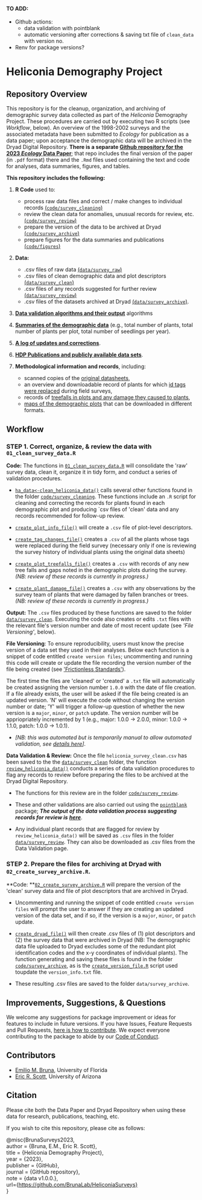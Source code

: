 <!--- from EB project to show goal readme --->  


#### TO ADD:

- Github actions: 
  - data validation with pointblank
  - automatic versioning after corrections & saving txt file of `clean_data ` with version no. 
- Renv for package versions?

# Heliconia Demography Project

## Repository Overview

This repository is for the cleanup, organization, and archiving of demographic survey data collected as part of the _Heliconia_ Demography Project. These procedures are carried out by executing two R scripts (see _Workflow_, below). An overview of the 1998-2002 surveys and the associated metadata have been submitted to _Ecology_ for publication as a data paper; upon acceptance the demographic data will be archived in the Dryad Digital Repository. **There is a separate [Github repository for the 2023 _Ecology_ Data Paper](https://github.com/BrunaLab/Bruna_etal_HeliconiaDataPaper)**; that repo includes the final version of the paper (in `.pdf` format) there and the `.Rmd` files used containing the text and code for analyses, data summaries, figures, and tables.

**This repository includes the following:**

1. **R Code** used to:
    - process raw data files and correct / make changes to individual records [(`code/survey_cleaning`)](code/survey_cleaning)
    - review the clean data for anomalies, unusual records for review, etc. [(`code/survey_review`)](code/survey_review)
    - prepare the version of the data to be archived at Dryad [(`code/survey_archive`)](code/survey_archive)
    - prepare figures for the data summaries and publications  [(`code/figures`)](code/figures)
    
2. **Data:**
    - .csv files of raw data [(`data/survey_raw`)](data/survey_raw)
    - .csv files of clean demographic data and plot descriptors [(`data/survey_clean`)](data/survey_clean)
    - .csv files of any records suggested for further review [(`data/survey_review`)](data/survey_review)
    - .csv files of the datasets archived at Dryad [(`data/survey_archive`)](data/survey_archive).   
    
3. [**Data validation algorithms and their output**](https://brunalab.github.io/HeliconiaSurveys/survey_validation/survey_validation.html) algorithms 

4. [**Summaries of the demographic data**](https://brunalab.github.io/HeliconiaSurveys/data_summaries/data_overview.html) (e.g., total number of plants, total number of plants per plot, total number of seedlings per year).

5. [**A log of updates and corrections**](NEWS.md).

6. [**HDP Publications and publicly available data sets**](docs/publications/publications.md).

7. **Methodological information and records**, including: 
    - scanned copies of the [original datasheets](docs/survey_datasheets/survey_datasheets.md), 
    - an overview and downloadable record of plants for which [id tags were replaced](docs/tag_changes/tag_changes.md) during field surveys, 
    - records of [treefalls in plots and any damage they caused to plants](docs/treefalls/treefalls.md), 
    - [maps of the demographic plots](docs/maps/maps.md) that can be downloaded in different formats.


## Workflow

### STEP 1. Correct, organize, & review the data with `01_clean_survey_data.R`

**Code:** The functions in [`01_clean_survey_data.R`](/01_clean_survey_data.R) will consolidate the 'raw' survey data, clean it, organize it in tidy form, and conduct a series of validation procedures. 

- [`ha_data<-clean_heliconia_data()`](code/survey_cleaning/clean_heliconia_data.R) calls several other functions found in the folder [`code/survey_cleaning`](code/survey_cleaning). These functions include an `.R` script for cleaning and correcting the records for plants found in each demographic plot and producing `csv files of 'clean' data and any records recommended for follow-up review. 

- [`create_plot_info_file()`](code/survey_cleaning/create_plot_info_file.R) will create a `.csv` file of plot-level descriptors.

- [`create_tag_changes_file()`](code/survey_cleaning/create_tag_changes_file.R) creates a `.csv` of all the plants whose tags were replaced during the field survey (necessary only if one is reviewing 
the survey history of individual plants using the original data sheets) 

- [`create_plot_treefalls_file()`](code/survey_cleaning/create_plot_treefalls_file.R) creates a `.csv` with records of any new tree falls and gaps noted in the demographic plots during the survey. _(NB: review of these records is currently in progress.)_

- [`create_plant_damage_file()`](code/survey_cleaning/create_plant_damage_file.R) creates a `.csv` with any observations by the survey team of plants that were damaged by fallen branches or trees. _(NB: review of these records is currently in progress.)_

**Output:** The `.csv` files produced by these functions are saved to the folder [`data/survey_clean`](data/survey_clean). Executing the code also creates or edits `.txt` files with the relevant file's version number and date of most recent update (see _'File Versioning'_, below).

**File Versioning**: To ensure reproducibility, users must know the precise version of a data set they used in their analyses. Below each function is a snippet of code entitled `create version files`; uncommenting and running this code will create or update the file recording the version number of the file being created (see ['Frictionless Standards'](https://specs.frictionlessdata.io/patterns/#data-package-version)).  

The first time the files are 'cleaned' or 'created' a `.txt` file will automatically be created assigning the version number `1.0.0` with the date of file creation. If a file already exists, the user will be asked if the file being created is an updated version. 'N' will execute the code without changing the version number or date; 'Y' will trigger a follow-up question of whether the new version is a `major`, `minor`, or `patch` update. The version number will be appriopriately incremented by 1 (e.g., major: 1.0.0 -> 2.0.0, minor: 1.0.0 -> 1.1.0, patch: 1.0.0 -> 1.0.1). 

- _[NB: this was automated but is temporarily manual to allow automated validation, see [details here](https://github.com/BrunaLab/HeliconiaSurveys/issues/41)]_.

**Data Validation & Review:** Once the file `heliconia_survey_clean.csv` has been saved to the the [`data/survey_clean`](data/survey_clean) folder, the function [`review_heliconia_data()`](code/survey_review/review_heliconia_data.R) conducts a series of data validation procedures to flag any records to review before preparing the files to be archived at the Dryad Digital Repository. 

- The functions for this review are in the folder [`code/survey_review`](code/survey_review). 

- These and other validations are also carried out using the [`pointblank`](https://rich-iannone.github.io/pointblank/) package; ***The output of the data validation process suggesting records for review is*** [***here***](https://brunalab.github.io/HeliconiaSurveys/survey_validation/survey_validation.html).

- Any individual plant records that are flagged for review by `review_heliconia_data()` will be saved as `.csv` files in the folder [`data/survey_review`](data/survey_review). They can also be downloaded as .csv files from the Data Validation page.

### STEP 2. Prepare the files for archiving at Dryad with `02_create_survey_archive.R`.

**Code: **[`02_create_survey_archive.R`](/02_create_survey_archive.R) will prepare the version of the 'clean' survey data and file of plot descriptors that are archived in Dryad. 

- Uncommenting and running the snippet of code entitled `create version files` will prompt the user to answer if they are creating an updated version of the data set, and if so, if the version is a `major`, `minor`, or `patch` update. 

- [`create_dryad_file()`](code/survey_archive/create_dryad_file.R) will then create .csv files of (1) plot descriptors and (2) the survey data that were archived in Dryad (NB: The demographic data file uploaded to Dryad excludes some of the redundant plot identification codes and the x-y coordinates of individual plants). The function generating and saving these files is found in the folder [`code/survey_archive`](code/survey_archive), as is the [`create_version_file.R`](code/survey_archive/create_version_file.R) script used toupdate the `version_info.txt` file.
<!---
(Table 2 in Bruna et al., _Ecology_) 
--->
- These resulting .csv files are saved to the folder `data/survey_archive`.  

## Improvements, Suggestions, & Questions

We welcome any suggestions for package improvement or ideas for features to include in future versions. If you have Issues, Feature Requests and Pull Requests, [here is how to contribute](CONTRIBUTING.md). We expect everyone contributing to the package to abide by our [Code of Conduct](CODE_OF_CONDUCT.md).

## Contributors

-   [Emilio M. Bruna](https://github.com/embruna), University of Florida
-   [Eric R. Scott](https://github.com/Aariq), University of Arizona

## Citation

Please cite both the Data Paper and Dryad Repository when using these data for research, publications, teaching, etc.

<!---
Bruna, Emilio M. et al. (2023), Data from: Demography of the understory herb _Heliconia acuminata_ in an experimentally fragmented tropical landscape, Dryad, Dataset, https://doi.org----

Bruna, Emilio M. María Uriarte, Maria Rosa Darrigo, Paulo Rubim, Cristiane F. Jurinitz, Eric R. Scott, Osmaildo Ferreira da Silva, & W. John Kress. 2023. Demography of the understory herb _Heliconia acuminata_ in an experimentally fragmented tropical landscape. Ecology XX(XX):xx-xx.
--->

If you wish to cite this repository, please cite as follows:



@misc{BrunaSurveys2023,  
  author = {Bruna, E.M., Eric R. Scott},  
  title = {Heliconia Demography Project},  
  year = {2023},  
  publisher = {GitHub},  
  journal = {GitHub repository},  
  note = {data v1.0.0.},  
  url={https://github.com/BrunaLab/HeliconiaSurveys}  
}  

